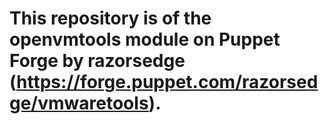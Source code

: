 # This repository is of the openvmtools module on Puppet Forge by razorsedge (https://forge.puppet.com/razorsedge/vmwaretools).
